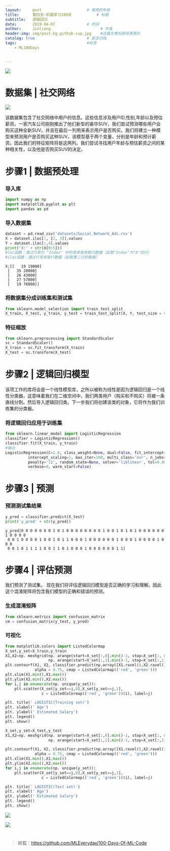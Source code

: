 ```yaml
---
layout:     post                    # 使用的布局
title:      第四天-机器学习100天           # 标题 
subtitle:   逻辑回归
date:       2019-04-07              # 时间
author:     Jinliang                      # 作者
header-img: img/post-bg-github-cup.jpg    #这篇文章标题背景图片
catalog: true                       # 是否归档
tags:                               #标签
    - ML100Days


---
```


![](https://ws1.sinaimg.cn/large/006tNc79ly1g1ugatctn1j30m813wn17.jpg)

# 数据集 | 社交网络

![](https://ws3.sinaimg.cn/large/006tNc79ly1g1ugoxcbqwj30hz0j0glr.jpg)

该数据集包含了社交网络中用户的信息。这些信息涉及用户ID,性别,年龄以及预估薪资。一家汽车公司刚刚推出了他们新型的豪华SUV，我们尝试预测哪些用户会购买这种全新SUV。并且在最后一列用来表示用户是否购买。我们将建立一种模型来预测用户是否购买这种SUV，该模型基于两个变量，分别是年龄和预计薪资。因此我们的特征矩阵将是这两列。我们尝试寻找用户年龄与预估薪资之间的某种相关性，以及他是否购买SUV的决定。



# 步骤1 | 数据预处理

### 导入库

```python
import numpy as np
import matplotlib.pyplot as plt
import pandas as pd
```

### 导入数据集

```python
dataset = pd.read_csv('datasets/Social_Network_Ads.csv')
X = dataset.iloc[:, [2, 3]].values
Y = dataset.iloc[:,4].values
print('X:' + str(X[0:5]))
#loc函数：通过行索引 "Index" 中的具体值来取行数据（如取"Index"为"A"的行）
#iloc函数：通过行号来取行数据（如取第二行的数据）
```

```
X:[[   19 19000]
 [   35 20000]
 [   26 43000]
 [   27 57000]
 [   19 76000]]
```

### 将数据集分成训练集和测试集

```python
from sklearn.model_selection import train_test_split
X_train, X_test, y_train, y_test = train_test_split(X, Y, test_size = 0.25, random_state = 0)
```

### 特征缩放

```python
from sklearn.preprocessing import StandardScaler
sc = StandardScaler()
X_train = sc.fit_transform(X_train)
X_test = sc.transform(X_test)
```

# 步骤2 | 逻辑回归模型

该项工作的库将会是一个线性模型库，之所以被称为线性是因为逻辑回归是一个线性分类器，这意味着我们在二维空间中，我们两类用户（购买和不购买）将被一条直线分割。然后导入逻辑回归类。下一步我们将创建该类的对象，它将作为我们训练集的分类器。

### 将逻辑回归应用于训练集

```python
from sklearn.linear_model import LogisticRegression
classifier = LogisticRegression()
classifier.fit(X_train, y_train)
#输出
LogisticRegression(C=1.0, class_weight=None, dual=False, fit_intercept=True,
          intercept_scaling=1, max_iter=100, multi_class='ovr', n_jobs=1,
          penalty='l2', random_state=None, solver='liblinear', tol=0.0001,
          verbose=0, warm_start=False)
```

# 步骤3 | 预测

### 预测测试集结果

```python
y_pred = classifier.predict(X_test)
print('y_pred' + str(y_pred))
```

```
y_pred[0 0 0 0 0 0 0 1 0 1 0 0 0 0 0 0 0 0 1 0 0 1 0 1 0 1 0 0 0 0 0 0 1 0 0 0 0
 0 0 1 0 0 0 0 1 0 0 1 0 1 1 0 0 0 1 0 0 0 0 0 0 1 0 0 0 1 0 0 0 0 1 0 0 0
 0 0 1 0 1 1 1 1 0 0 1 1 0 1 0 0 0 1 0 0 0 0 0 0 1 1]
```

# 步骤4 | 评估预测

我们预测了测试集。 现在我们将评估逻辑回归模型是否正确的学习和理解。因此这个混淆矩阵将包含我们模型的正确和错误的预测。

### 生成混淆矩阵

```python
from sklearn.metrics import confusion_matrix
cm = confusion_matrix(y_test, y_pred)
```

### 可视化

```python
from matplotlib.colors import ListedColormap
X_set,y_set=X_train,y_train
X1,X2=np. meshgrid(np. arange(start=X_set[:,0].min()-1, stop=X_set[:, 0].max()+1, step=0.01),
                   np. arange(start=X_set[:,1].min()-1, stop=X_set[:,1].max()+1, step=0.01))
plt.contourf(X1, X2, classifier.predict(np.array([X1.ravel(),X2.ravel()]).T).reshape(X1.shape),
             alpha = 0.75, cmap = ListedColormap(('red', 'green')))
plt.xlim(X1.min(),X1.max())
plt.ylim(X2.min(),X2.max())
for i,j in enumerate(np. unique(y_set)):
    plt.scatter(X_set[y_set==j,0],X_set[y_set==j,1],
                c = ListedColormap(('red', 'green'))(i), label=j)

plt. title(' LOGISTIC(Training set)')
plt. xlabel(' Age')
plt. ylabel(' Estimated Salary')
plt. legend()
plt. show()

X_set,y_set=X_test,y_test
X1,X2=np. meshgrid(np. arange(start=X_set[:,0].min()-1, stop=X_set[:, 0].max()+1, step=0.01),
                   np. arange(start=X_set[:,1].min()-1, stop=X_set[:,1].max()+1, step=0.01))

plt.contourf(X1, X2, classifier.predict(np.array([X1.ravel(),X2.ravel()]).T).reshape(X1.shape),
             alpha = 0.75, cmap = ListedColormap(('red', 'green')))
plt.xlim(X1.min(),X1.max())
plt.ylim(X2.min(),X2.max())
for i,j in enumerate(np. unique(y_set)):
    plt.scatter(X_set[y_set==j,0],X_set[y_set==j,1],
                c = ListedColormap(('red', 'green'))(i), label=j)

plt. title(' LOGISTIC(Test set)')
plt. xlabel(' Age')
plt. ylabel(' Estimated Salary')
plt. legend()
plt. show()
```

![](https://ws1.sinaimg.cn/large/006tNc79ly1g1uibnfh2mj30as07qmx3.jpg)

![](https://ws1.sinaimg.cn/large/006tNc79ly1g1uibojog7j30as07qq2t.jpg)



# 

> 转载：<https://github.com/MLEveryday/100-Days-Of-ML-Code>

